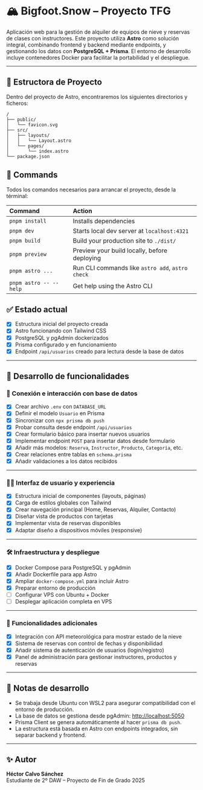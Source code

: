 
# 🏔️ Bigfoot.Snow – Proyecto TFG

Aplicación web para la gestión de alquiler de equipos de nieve y reservas de clases con instructores. Este proyecto utiliza **Astro** como solución integral, combinando frontend y backend mediante endpoints, y gestionando los datos con **PostgreSQL + Prisma**. El entorno de desarrollo incluye contenedores Docker para facilitar la portabilidad y el despliegue.

---

## 🚀 Estructora de Proyecto

Dentro del proyecto de Astro, encontraremos los siguientes directorios y ficheros:

```text
/
├── public/
│   └── favicon.svg
├── src/
│   ├── layouts/
│   │   └── Layout.astro
│   └── pages/
│       └── index.astro
└── package.json
```

## 🧞 Commands

Todos los comandos necesarios para arrancar el proyecto, desde la términal:

| Command                   | Action                                           |
| :------------------------ | :----------------------------------------------- |
| `pnpm install`             | Installs dependencies                            |
| `pnpm dev`             | Starts local dev server at `localhost:4321`      |
| `pnpm build`           | Build your production site to `./dist/`          |
| `pnpm preview`         | Preview your build locally, before deploying     |
| `pnpm astro ...`       | Run CLI commands like `astro add`, `astro check` |
| `pnpm astro -- --help` | Get help using the Astro CLI                     |

## ✅ Estado actual

- [x] Estructura inicial del proyecto creada
- [x] Astro funcionando con Tailwind CSS
- [x] PostgreSQL y pgAdmin dockerizados
- [x] Prisma configurado y en funcionamiento
- [x] Endpoint `/api/usuarios` creado para lectura desde la base de datos

---

## 🧩 Desarrollo de funcionalidades

### 🔁 Conexión e interacción con base de datos

- [x] Crear archivo `.env` con `DATABASE_URL`
- [x] Definir el modelo `Usuario` en Prisma
- [x] Sincronizar con `npx prisma db push`
- [x] Probar consulta desde endpoint `/api/usuarios`
- [X] Crear formulario básico para insertar nuevos usuarios
- [X] Implementar endpoint `POST` para insertar datos desde formulario
- [X] Añadir más modelos: `Reserva`, `Instructor`, `Producto`, `Categoría`, etc.
- [X] Crear relaciones entre tablas en `schema.prisma`
- [X] Añadir validaciones a los datos recibidos

---

### 🧑‍💻 Interfaz de usuario y experiencia

- [x] Estructura inicial de componentes (layouts, páginas)
- [x] Carga de estilos globales con Tailwind
- [X] Crear navegación principal (Home, Reservas, Alquiler, Contacto)
- [x] Diseñar vista de productos con tarjetas
- [X] Implementar vista de reservas disponibles
- [X] Adaptar diseño a dispositivos móviles (responsive)

---

### 🛠️ Infraestructura y despliegue

- [x] Docker Compose para PostgreSQL y pgAdmin
- [x] Añadir Dockerfile para app Astro
- [x] Ampliar `docker-compose.yml` para incluir Astro
- [x] Preparar entorno de producción
- [ ] Configurar VPS con Ubuntu + Docker
- [ ] Desplegar aplicación completa en VPS

---

### 🔌 Funcionalidades adicionales

- [X] Integración con API meteorológica para mostrar estado de la nieve
- [X] Sistema de reservas con control de fechas y disponibilidad
- [X] Añadir sistema de autenticación de usuarios (login/registro)
- [X] Panel de administración para gestionar instructores, productos y reservas

---

## 🧠 Notas de desarrollo

- Se trabaja desde Ubuntu con WSL2 para asegurar compatibilidad con el entorno de producción.
- La base de datos se gestiona desde pgAdmin: [http://localhost:5050](http://localhost:5050)
- Prisma Client se genera automáticamente al hacer `prisma db push`.
- La estructura está basada en Astro con endpoints integrados, sin separar backend y frontend.

---

## ✨ Autor

**Héctor Calvo Sánchez**  
Estudiante de 2º DAW – Proyecto de Fin de Grado 2025  

